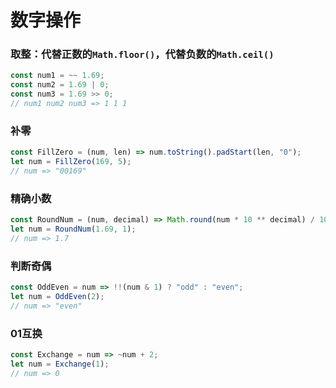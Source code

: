 # 数字操作

### 取整：代替正数的`Math.floor()`，代替负数的`Math.ceil()`

```javascript
const num1 = ~~ 1.69;
const num2 = 1.69 | 0;
const num3 = 1.69 >> 0;
// num1 num2 num3 => 1 1 1
```

### 补零

```javascript
const FillZero = (num, len) => num.toString().padStart(len, "0");
let num = FillZero(169, 5);
// num => "00169"
```

### 精确小数

```javascript
const RoundNum = (num, decimal) => Math.round(num * 10 ** decimal) / 10 ** decimal;
let num = RoundNum(1.69, 1);
// num => 1.7
```

### 判断奇偶

```javascript
const OddEven = num => !!(num & 1) ? "odd" : "even";
let num = OddEven(2);
// num => "even"
```

### 01互换

```javascript
const Exchange = num => ~num + 2;
let num = Exchange(1);
// num => 0
```

